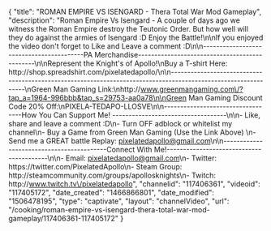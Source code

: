 {
    "title": "ROMAN EMPIRE VS ISENGARD - Thera Total War Mod Gameplay",
    "description": "Roman Empire Vs Isengard - A couple of days ago we witness the Roman Empire destroy the Teutonic Order.  But how well will they do against the armies of Isengard :D  Enjoy the Battle!\n\nIf you enjoyed the video don't forget to Like and Leave a comment :D\n\n-----------------------------------------PA Merchandise----------------------------------------------\n\nRepresent the Knight's of Apollo!\nBuy a T-shirt Here: http:\/\/shop.spreadshirt.com\/pixelatedapollo\/\n\n---------------------------------------------------------------------------------------------------------------\nGreen Man Gaming Link:\nhttp:\/\/www.greenmangaming.com\/?tap_a=1964-996bbb&tap_s=29753-aa0a78\n\nGreen Man Gaming Discount Code 20% Off:\nPIXELA-TEDAPO-LLOSVE\n\n----------------------------------How You Can Support Me! -----------------------------------\n\n- Like, share and leave a comment :D\n- Turn OFF adblock or whitelist my channel\n- Buy a Game from Green Man Gaming (Use the Link Above) \n- Send me a GREAT battle Replay: pixelatedapollo@gmail.com\n\n------------------------------------------Connect With Me!-----------------------------------------\n\n- Email: pixelatedapollo@gmail.com\n- Twitter: https:\/\/twitter.com\/PixelatedApollo\n- Steam Group:  http:\/\/steamcommunity.com\/groups\/apollosknights\n- Twitch: http:\/\/www.twitch.tv\/pixelatedapollo",
    "channelid": "117406361",
    "videoid": "117405172",
    "date_created": "1466866801",
    "date_modified": "1506478195",
    "type": "captivate",
    "layout": "channelVideo",
    "url": "\/cooking\/roman-empire-vs-isengard-thera-total-war-mod-gameplay\/117406361-117405172"
}